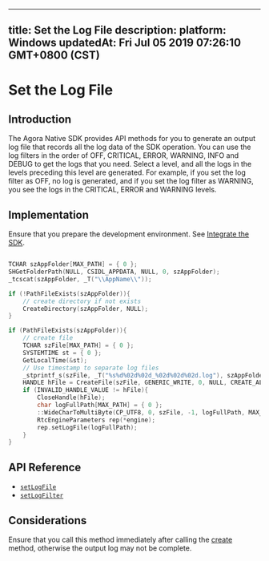 
---
title: Set the Log File
description: 
platform: Windows
updatedAt: Fri Jul 05 2019 07:26:10 GMT+0800 (CST)
---
# Set the Log File
## Introduction
The Agora Native SDK provides API methods for you to generate an output log file that records all the log data of the SDK operation. You can use the log filters in the order of OFF, CRITICAL, ERROR, WARNING, INFO and DEBUG to get the logs that you need. Select a level, and all the logs in the levels preceding this level are generated. For example, if you set the log filter as OFF, no log is generated, and if you set the log filter as WARNING, you see the logs in the CRITICAL, ERROR and WARNING levels.

## Implementation
Ensure that you prepare the development environment. See [Integrate the SDK](../../en/Video/android_video.md).

```C++

TCHAR szAppFolder[MAX_PATH] = { 0 };
SHGetFolderPath(NULL, CSIDL_APPDATA, NULL, 0, szAppFolder);
_tcscat(szAppFolder, _T("\\AppName\\"));

if (!PathFileExists(szAppFolder)){
	// create directory if not exists
	CreateDirectory(szAppFolder, NULL);
}

if (PathFileExists(szAppFolder)){
	// create file
	TCHAR szFile[MAX_PATH] = { 0 };
	SYSTEMTIME st = { 0 };
	GetLocalTime(&st);
	// Use timestamp to separate log files
	_stprintf_s(szFile, _T("%s%d%02d%02d_%02d%02d%02d.log"), szAppFolder, st.wYear, st.wMonth, st.wDay, st.wHour, st.wMinute, st.wSecond);
	HANDLE hFile = CreateFile(szFile, GENERIC_WRITE, 0, NULL, CREATE_ALWAYS, 0, NULL);
	if (INVALID_HANDLE_VALUE != hFile){
		CloseHandle(hFile);
		char logFullPath[MAX_PATH] = { 0 };
		::WideCharToMultiByte(CP_UTF8, 0, szFile, -1, logFullPath, MAX_PATH, NULL, NULL);
		RtcEngineParameters rep(*engine);
		rep.setLogFile(logFullPath);
	}
}
```

## API Reference

- [`setLogFile`](https://docs.agora.io/en/Video/API%20Reference/cpp/classagora_1_1rtc_1_1_rtc_engine_parameters.html?transId=534dd520-0344-11e9-bbd0-251679929d6b#a0e11f89f5b900279ed82a9d4fa9eb18a)
- [`setLogFilter`](https://docs.agora.io/en/Video/API%20Reference/cpp/classagora_1_1rtc_1_1_rtc_engine_parameters.html?transId=534dd520-0344-11e9-bbd0-251679929d6b#a169cd86502290529b02eaf6748a63f2a)

## Considerations

Ensure that you call this method immediately after calling the [create](https://docs.agora.io/en/Video/API%20Reference/java/classio_1_1agora_1_1rtc_1_1_rtc_engine.html#a35466f690d0a9332f24ea8280021d5ed) method, otherwise the output log may not be complete.
